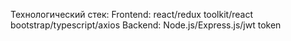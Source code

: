 Технологический стек:
Frontend: react/redux toolkit/react bootstrap/typescript/axios
Backend: Node.js/Express.js/jwt token
